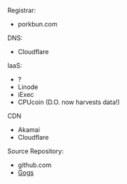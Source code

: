 Registrar:
- porkbun.com

DNS:
- Cloudflare

IaaS:
- ?
- Linode
- iExec
- CPUcoin
(D.O. now harvests data!)

CDN
- Akamai
- Cloudflare

Source Repository:
- github.com
- [Gogs](https://gogs.io/)
